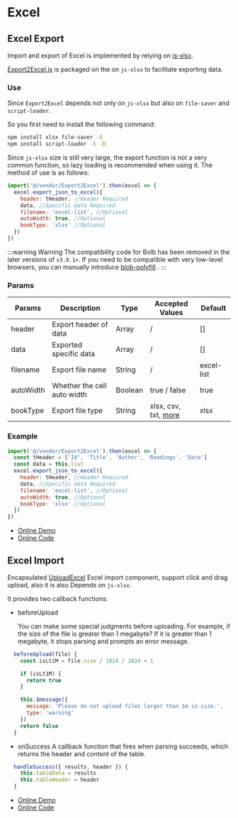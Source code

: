# Excel

## Excel Export

Import and export of Excel is implemented by relying on [js-xlsx](https://github.com/SheetJS/js-xlsx).

[Export2Excel.js](https://github.com/PanJiaChen/doc-site/blob/master/src/vendor/Export2Excel.js) is packaged on the on `js-xlsx` to facilitate exporting data.

### Use

Since `Export2Excel` depends not only on `js-xlsx` but also on `file-saver` and `script-loader`.

So you first need to install the following command:

```bash
npm install xlsx file-saver -S
npm install script-loader -S -D
```

Since `js-xlsx` size is still very large, the export function is not a very common function, so lazy loading is recommended when using it. The method of use is as follows:

```js
import('@/vendor/Export2Excel').then(excel => {
  excel.export_json_to_excel({
    header: tHeader, //Header Required
    data, //Specific data Required
    filename: 'excel-list', //Optional
    autoWidth: true, //Optional
    bookType: 'xlsx' //Optional
  })
})
```

:::warning Warning <Badge text="v3.9.1+"/>
The compatibility code for Bolb has been removed in the later versions of `v3.9.1+`. If you need to be compatible with very low-level browsers, you can manually introduce [blob-polyfill](https://www.npmjs.com/package/blob-polyfill) .
:::

### Params

| Params    | Description                 | Type    | Accepted Values                                                                     | Default    |
| --------- | --------------------------- | ------- | ----------------------------------------------------------------------------------- | ---------- |
| header    | Export header of data       | Array   | /                                                                                   | []         |
| data      | Exported specific data      | Array   | /                                                                                   | []         |
| filename  | Export file name            | String  | /                                                                                   | excel-list |
| autoWidth | Whether the cell auto width | Boolean | true / false                                                                        | true       |
| bookType  | Export file type            | String  | xlsx, csv, txt, [more](https://github.com/SheetJS/js-xlsx#supported-output-formats) | xlsx       |

### Example

```js
import('@/vendor/Export2Excel').then(excel => {
  const tHeader = ['Id', 'Title', 'Author', 'Readings', 'Date']
  const data = this.list
  excel.export_json_to_excel({
    header: tHeader, //Header Required
    data, //Specific data Required
    filename: 'excel-list', //Optional
    autoWidth: true, //Optional
    bookType: 'xlsx' //Optional
  })
})
```

- [Online Demo](https://panjiachen.github.io/doc-site/#/excel/export-excel)
- [Online Code](https://github.com/PanJiaChen/doc-site/blob/master/src/views/excel/export-excel.vue)

## Excel Import

Encapsulated [UploadExcel](https://github.com/PanJiaChen/doc-site/blob/master/src/components/UploadExcel/index.vue) Excel import component, support click and drag upload, also it is also Depends on `js-xlsx`.

It provides two callback functions:

- beforeUpload

  You can make some special judgments before uploading. For example, if the size of the file is greater than 1 megabyte? If it is greater than 1 megabyte, it stops parsing and prompts an error message.

```js
  beforeUpload(file) {
    const isLt1M = file.size / 1024 / 1024 < 1

    if (isLt1M) {
      return true
    }

    this.$message({
      message: 'Please do not upload files larger than 1m in size.',
      type: 'warning'
    })
    return false
  }
```

- onSuccess
  A callback function that fires when parsing succeeds, which returns the header and content of the table.

```js
  handleSuccess({ results, header }) {
    this.tableData = results
    this.tableHeader = header
  }
```

- [Online Demo](https://panjiachen.github.io/doc-site/#/excel/upload-excel)
- [Online Code](https://github.com/PanJiaChen/doc-site/blob/master/src/views/excel/upload-excel.vuee)
